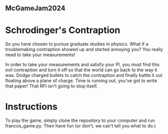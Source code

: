 ## McGameJam2024
# Schrodinger's Contraption


So you have chosen to pursue graduate studies in physics. What if a troublemaking contraption showed up and started annoying you? You really need to take your measurements!

In order to take your measurements and satisfy your PI, you must find this evil contraption and turn it off so that the world can go back to the way it was. Dodge charged bullets to catch the contraption and finally battle it out floating above a plane of charge. Time is running out, you've got to write that paper! That RFI isn't going to stop itself. 


# Instructions

To play the game, simply clone the repository to your computer and run francos_game.py. Then have fun (or don't, we can't tell you what to do.)
